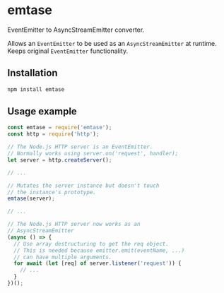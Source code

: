 # emtase
EventEmitter to AsyncStreamEmitter converter.

Allows an `EventEmitter` to be used as an `AsyncStreamEmitter` at runtime.
Keeps original `EventEmitter` functionality.

## Installation

```bash
npm install emtase
```

## Usage example

```js
const emtase = require('emtase');
const http = require('http');

// The Node.js HTTP server is an EventEmitter.
// Normally works using server.on('request', handler);
let server = http.createServer();

// ...

// Mutates the server instance but doesn't touch
// the instance's prototype.
emtase(server);

// ...

// The Node.js HTTP server now works as an
// AsyncStreamEmitter
(async () => {
  // Use array destructuring to get the req object.
  // This is needed because emitter.emit(eventName, ...)
  // can have multiple arguments.
  for await (let [req] of server.listener('request')) {
    // ...
  }
})();
```
